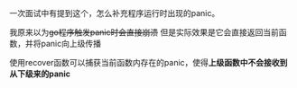 一次面试中有提到这个，怎么补充程序运行时出现的panic。

我原来以为~~go程序触发panic时会直接崩溃~~
但是实际效果是它会直接返回当前函数，并将panic向上级传播

使用recover函数可以捕获当前函数内存在的panic，使得**上级函数中不会接收到从下级来的panic**